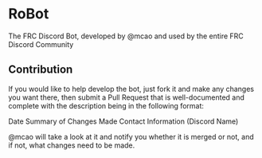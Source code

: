 # RoBot
The FRC Discord Bot, developed by @mcao and used by the entire FRC Discord Community

## Contribution
If you would like to help develop the bot, just fork it and make any changes you want there, then submit a Pull Request that is well-documented and complete with the description being in the following format:

Date
Summary of Changes Made
Contact Information (Discord Name)

@mcao will take a look at it and notify you whether it is merged or not, and if not, what changes need to be made.
